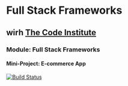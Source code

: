 # Full Stack Frameworks

## wirh [The Code Institute](https://codeinstitute.net/)

### Module: Full Stack Frameworks

#### Mini-Project: E-commerce App

[![Build Status](https://travis-ci.org/KittyMcDonagh/fsf-ecommerce-project.svg?branch=master)](https://travis-ci.org/KittyMcDonagh/fsf-ecommerce-project)